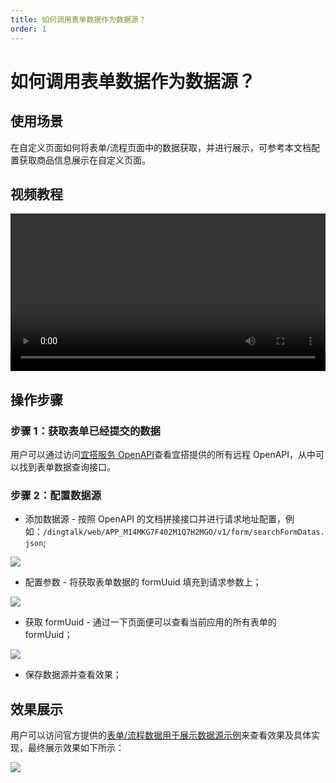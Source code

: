 ```yaml
---
title: 如何调用表单数据作为数据源？
order: 1
---
```


# 如何调用表单数据作为数据源？

## 使用场景

在自定义页面如何将表单/流程页面中的数据获取，并进行展示，可参考本文档配置获取商品信息展示在自定义页面。


## 视频教程
<video width="100%" controls>
  <source src="//cloud.video.taobao.com/play/u/137701/p/1/d/hd/e/6/t/1/297651173248.mp4?auth_key=YXBwX2tleT04MDAwMDAwMTImYXV0aF9pbmZvPXsidGltZXN0YW1wRW5jcnlwdGVkIjoiN2YwMjQ3MTU2OTNmY2U4MWQzN2Q2MDYzYTM4MTBlNDIifSZkdXJhdGlvbj0mdGltZXN0YW1wPTE2NDU1MDA5ODE=" type="video/mp4"></source>
</video>


## 操作步骤

### 步骤 1：获取表单已经提交的数据

用户可以通过访问[宜搭服务 OpenAPI](guide/openAPI.md)查看宜搭提供的所有远程 OpenAPI，从中可以找到表单数据查询接口。

### 步骤 2：配置数据源

- 添加数据源 - 按照 OpenAPI 的文档拼接接口并进行请求地址配置，例如：`/dingtalk/web/APP_M14MKG7F402M1Q7H2MGO/v1/form/searchFormDatas.json`;

![](https://img.alicdn.com/imgextra/i1/O1CN01F8mIP31hyW2cfj6Pk_!!6000000004346-2-tps-1700-999.png_.webp)

- 配置参数 - 将获取表单数据的 formUuid 填充到请求参数上；

![](https://img.alicdn.com/imgextra/i2/O1CN01FQH30Z1yvd0isOWG8_!!6000000006641-2-tps-1908-881.png)

- 获取 formUuid - 通过一下页面便可以查看当前应用的所有表单的 formUuid；

![](https://img.alicdn.com/imgextra/i4/O1CN01xAV9f01GnzJIsRXGI_!!6000000000668-2-tps-1700-785.png)

- 保存数据源并查看效果；

## 效果展示

用户可以访问官方提供的[表单/流程数据用于展示数据源示例](examples/showData.mdx)来查看效果及具体实现，最终展示效果如下所示：

![](https://img.alicdn.com/imgextra/i3/O1CN01gQULBi1vJCwOipfZ4_!!6000000006151-2-tps-1012-458.png)
